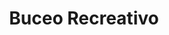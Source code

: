 ---
title: Buceo Recreativo
searchHidden: true
description: Certificaciones de buceo basicas
ShowBreadCrumbs: true
ShowShareButtons: false
showToc: false
Image: /img_1897-1.png
cover:
    image: /sdi.png
---